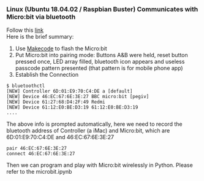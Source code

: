 ### Linux (Ubuntu 18.04.02 / Raspbian Buster) Communicates with Micro:bit via bluetooth
Follow this [link](https://ukbaz.github.io/howto/ubit_workshop.html) <br>
Here is the brief summary:
1. Use [Makecode](https://makecode.microbit.org/#editor) to flash the Micro:bit
2. Put Micro:bit into pairing mode: Buttons A&B were held, reset button pressed once, LED array filled, bluetooth icon appears and useless passcode pattern presented (that pattern is for mobile phone app) 
3. Establish the Connection
````
$ bluetoothctl
[NEW] Controller 6D:01:E9:70:C4:DE a [default]
[NEW] Device 46:EC:67:6E:3E:27 BBC micro:bit [pegiv]
[NEW] Device 61:27:68:D4:2F:49 Redmi
[NEW] Device 61:12:E0:BE:D3:19 61:12:E0:BE:D3:19
....
````
The above info is prompted automatically, here we need to record the bluetooth address of Controller (a iMac) and Micro:bit, which are 6D:01:E9:70:C4:DE and 46:EC:67:6E:3E:27
````
pair 46:EC:67:6E:3E:27
connect 46:EC:67:6E:3E:27
````
Then we can program and play with Micro:bit wirelessly in Python.
Please refer to the microbit.ipynb 

